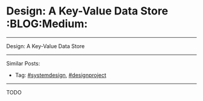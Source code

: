# Design: A Key-Value Data Store     :BLOG:Medium:


---

Design: A Key-Value Data Store  

---

Similar Posts:  
-   Tag: [#systemdesign](https://brain.dennyzhang.com/tag/systemdesign), [#designproject](https://brain.dennyzhang.com/tag/designproject)

---

TODO